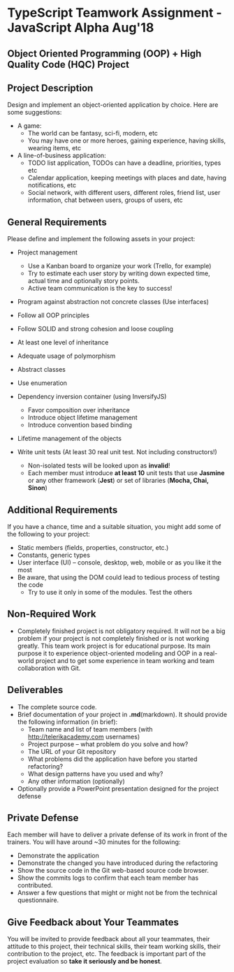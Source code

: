 # TypeScript Teamwork Assignment - JavaScript Alpha Aug'18

## Object Oriented Programming (OOP) + High Quality Code (HQC) Project

## Project Description 

Design and implement an object-oriented application by choice. Here are some suggestions:
- A game:
    - The world can be fantasy, sci-fi, modern, etc
    - You may have one or more heroes, gaining experience, having skills, wearing items, etc
- A line-of-business application:
    - TODO list application, TODOs can have a deadline, priorities, types etc
    - Calendar application, keeping meetings with places and date, having notifications, etc
    - Social network, with different users, different roles, friend list, user information, chat between users, groups of users, etc

## General Requirements
Please define and implement the following assets in your project:

- Project management
    - Use a Kanban board to organize your work (Trello, for example)
    - Try to estimate each user story by writing down expected time, actual time and optionally story points.
    - Active team communication is the key to success!

- Program against abstraction not concrete classes (Use interfaces) 
- Follow all OOP principles
- Follow SOLID and strong cohesion and loose coupling
- At least one level of inheritance
- Adequate usage of polymorphism
- Abstract classes 
- Use enumeration
- Dependency inversion container (using InversifyJS)
    - Favor composition over inheritance
    - Introduce object lifetime management
    - Introduce convention based binding
- Lifetime management of the objects
- Write unit tests (At least 30 real unit test. Not including constructors!)
    - Non-isolated tests will be looked upon as **invalid**!
    - Each member must introduce **at least 10** unit tests that use **Jasmine** or any other framework (**Jest**) or set of libraries (**Mocha, Chai, Sinon**)

## Additional Requirements
If you have a chance, time and a suitable situation, you might add some of the following to your project:

- Static members (fields, properties, constructor, etc.)
- Constants, generic types
- User interface (UI) – console, desktop, web, mobile or as you like it the most
- Be aware, that using the DOM could lead to tedious process of testing the code
    - Try to use it only in some of the modules. Test the others

## Non-Required Work

- Completely finished project is not obligatory required. It will not be a big problem if your project is not completely finished or is not working greatly. This team work project is for educational purpose. Its main purpose it to experience object-oriented modeling and OOP in a real-world project and to get some experience in team working and team collaboration with Git.

## Deliverables

- The complete source code.
- Brief documentation of your project in **.md**(markdown). It should provide the following information (in brief):
    - Team name and list of team members (with http://telerikacademy.com usernames)
    - Project purpose – what problem do you solve and how?
    - The URL of your Git repository
    - What problems did the application have before you started refactoring?
    - What design patterns have you used and why?
    - Any other information (optionally)
- Optionally provide a PowerPoint presentation designed for the project defense

## Private Defense

Each member will have to deliver a private defense of its work in front of the trainers. You will have around ~30 minutes for the following:

- Demonstrate the application
- Demonstrate the changed you have introduced during the refactoring
- Show the source code in the Git web-based source code browser.
- Show the commits logs to confirm that each team member has contributed.
- Answer a few questions that might or might not be from the technical questionnaire.

## Give Feedback about Your Teammates

You will be invited to provide feedback about all your teammates, their attitude to this project, their technical skills, their team working skills, their contribution to the project, etc. The feedback is important part of the project evaluation so **take it seriously and be honest**.

